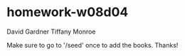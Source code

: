 # homework-w08d04
David Gardner
Tiffany Monroe

Make sure to go to '/seed' once to add the books. Thanks!
